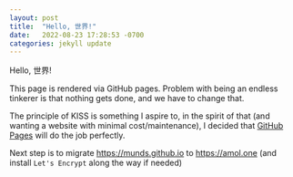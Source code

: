 ```yaml
---
layout: post
title:  "Hello, 世界!"
date:   2022-08-23 17:28:53 -0700
categories: jekyll update
---
```


Hello, 世界!

This page is rendered via GitHub pages. Problem with being an endless tinkerer is that nothing gets done, and we have to change that.

The principle of KISS is something I aspire to, in the spirit of that (and wanting a website with minimal cost/maintenance), I decided that [GitHub Pages](https://pages.github.com/) will do the job perfectly.

Next step is to migrate https://munds.github.io to https://amol.one (and install `Let's Encrypt` along the way if needed)

